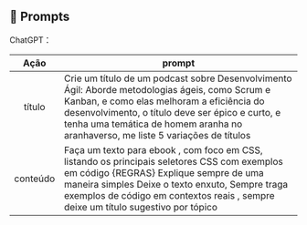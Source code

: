 ## 🧠 Prompts


ChatGPT：

|   Ação   | prompt                                                                                                                                                                                                                                                                         |
| :------: | ------------------------------------------------------------------------------------------------------------------------------------------------------------------------------------------------------------------------------------------------------------------------------ |
|  título  | Crie um título de um podcast sobre Desenvolvimento Ágil: Aborde metodologias ágeis, como Scrum e Kanban, e como elas melhoram a eficiência do desenvolvimento, o título deve ser épico e curto, e tenha uma temática de homem aranha no aranhaverso, me liste 5 variações de títulos                                                       |
| conteúdo | Faça um texto para ebook , com foco em CSS, listando os principais seletores CSS com exemplos em código {REGRAS} Explique sempre de uma maneira simples Deixe o texto enxuto, Sempre traga exemplos de código em contextos reais , sempre deixe um título sugestivo por tópico |

